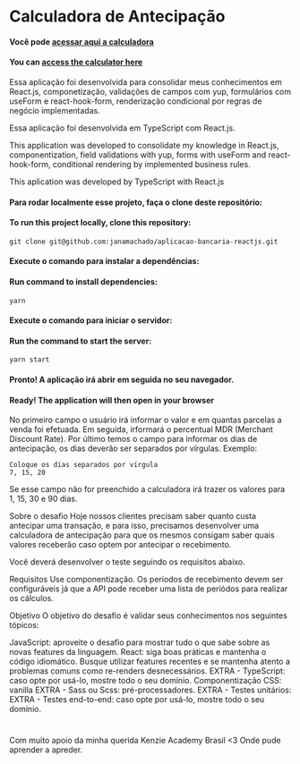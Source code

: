 # Calculadora de Antecipação

#### Você pode [acessar aqui a calculadora](https://react-entrega-s1-nu-kenzie-janamachado-janamachado.vercel.app/)
#### You can [access the calculator here](https://react-entrega-s1-nu-kenzie-janamachado-janamachado.vercel.app/)

Essa aplicação foi desenvolvida para consolidar meus conhecimentos em React.js, componetização, validações de campos com yup, formulários com useForm e react-hook-form, renderização condicional por regras de negócio implementadas.

Essa aplicação foi desenvolvida em TypeScript com React.js.

This application was developed to consolidate my knowledge in React.js, componentization, field validations with yup, forms with useForm and react-hook-form, conditional rendering by implemented business rules.

This aplication was developed by TypeScript with React.js


#### Para rodar localmente esse projeto, faça o clone deste repositório:
#### To run this project locally, clone this repository:
````
git clone git@github.com:janamachado/aplicacao-bancaria-reactjs.git
````

#### Execute o comando para instalar a dependências:
#### Run command to install dependencies:
````
yarn
````

#### Execute o comando para iniciar o servidor:
#### Run the command to start the server:
````
yarn start
````

#### Pronto! A aplicação irá abrir em seguida no seu navegador.
#### Ready! The application will then open in your browser

No primeiro campo o usuário irá informar o valor e em quantas parcelas a venda foi efetuada.
Em seguida, irformará o percentual MDR (Merchant Discount Rate).
Por último temos o campo para informar os dias de antecipação, os dias deverão ser separados por vírgulas.
Exemplo:
````
Coloque os dias separados por vírgula
7, 15, 20
````
Se esse campo não for preenchido a calculadora irá trazer os valores para 1, 15, 30 e 90 dias.

Sobre o desafio
Hoje nossos clientes precisam saber quanto custa antecipar uma transação, e para isso, precisamos desenvolver uma calculadora de antecipação para que os mesmos consigam saber quais valores receberão caso optem por antecipar o recebimento.

Você deverá desenvolver o teste seguindo os requisitos abaixo.

Requisitos
Use componentização.
Os períodos de recebimento devem ser configuráveis já que a API pode receber uma lista de periódos para realizar os cálculos.

Objetivo
O objetivo do desafio é validar seus conhecimentos nos seguintes tópicos:

JavaScript: aproveite o desafio para mostrar tudo o que sabe sobre as novas features da linguagem.
React: siga boas práticas e mantenha o código idiomático. Busque utilizar features recentes e se mantenha atento a problemas comuns como re-renders desnecessários.
EXTRA - TypeScript: caso opte por usá-lo, mostre todo o seu domínio.
Componentização
CSS: vanilla
EXTRA - Sass ou Scss: pré-processadores.
EXTRA - Testes unitários: 
EXTRA - Testes end-to-end: caso opte por usá-lo, mostre todo o seu domínio.
#
#
Com muito apoio da minha querida Kenzie Academy Brasil <3 Onde pude aprender a apreder.
